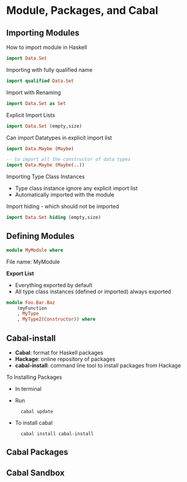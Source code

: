 # Module, Packages, and Cabal

## Importing Modules

How to import module in Haskell

```haskell
import Data.Set
```

Importing with fully qualified name
```haskell
import qualified Data.Set
```

Import with Renaming 

```haskell
import Data.Set as Set
```

Explicit Import Lists
```haskell
import Data.Set (empty,size)
```

Can import Datatypes in explicit import list
```haskell
import Data.Maybe (Maybe)

-- to import all the constructor of data types
import Data.Maybe (Maybe(..))
```

Importing Type Class Instances
- Type class instance ignore any explicit import list
- Automatically imported with the module

Import hiding - which should not be imported
```haskell
import Data.Set hiding (empty,size)
```
## Defining Modules

```haskell
module MyModule where
```
File name: MyModule

**Export List**

- Everything exported by default
- All type class instances (defined or imported) always exported

```haskell
module Foo.Bar.Baz
    (myFunction
    , MyType
    , MyType2(Constructor)) where
```

## Cabal-install

- **Cabal**: format for Haskell packages
- **Hackage**: online repository of packages
- **cabal-install**: command line tool to install packages from Hackage

To Installing Packages
- In terminal
- Run

        cabal update
- To install cabal

        cabal install cabal-install
    
## Cabal Packages

## Cabal Sandbox